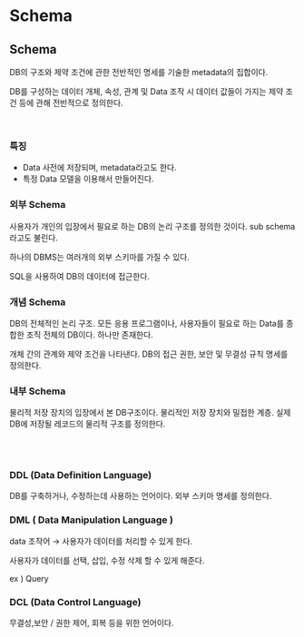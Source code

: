 # Schema



## Schema

DB의 구조와 제약 조건에 관한 전반적인 명세를 기술한 metadata의 집합이다.

DB를 구성하는 데이터 개체, 속성, 관계 및 Data 조작 시 데이터 값들이 가지는 제약 조건 등에 관해 전반적으로 정의한다.

</br>

### 특징

- Data 사전에 저장되며, metadata라고도 한다.
- 특정 Data 모델을 이용해서 만들어진다.

### 외부 Schema

사용자가 개인의 입장에서 필요로 하는 DB의 논리 구조를 정의한 것이다. sub schema라고도 불린다. 

하나의 DBMS는 여러개의 외부 스키마를 가질 수 있다.

SQL을 사용하여 DB의 데이터에 접근한다.

### 개념 Schema

DB의 전체적인 논리 구조. 모든 응용 프로그램이나, 사용자들이 필요로 하는 Data를 종합한 조직 전체의 DB이다. 하나만 존재한다.

개체 간의 관계와 제약 조건을 나타낸다. DB의 접근 권한, 보안 및 무결성 규칙 명세를 정의한다.

### 내부 Schema

물리적 저장 장치의 입장에서 본 DB구조이다. 물리적인 저장 장치와 밀접한 계층. 실제 DB에 저장될 레코드의 물리적 구조를 정의한다.

</br>

</br>

### DDL (Data Definition Language)

DB를 구축하거나, 수정하는데 사용하는 언어이다. 외부 스키마 명세를 정의한다.

### DML ( Data Manipulation Language )

data 조작어 → 사용자가 데이터를 처리할 수 있게 한다.

사용자가 데이터를 선택, 삽입, 수정 삭제 할 수 있게 해준다.

ex ) Query

### DCL (Data Control Language)

무결성,보안 / 권한 제어, 회복 등을 위한 언어이다.